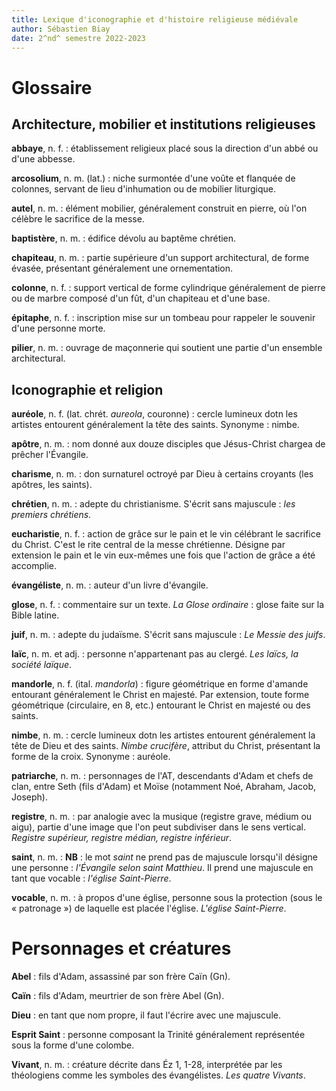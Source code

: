 ```yaml
---
title: Lexique d'iconographie et d'histoire religieuse médiévale
author: Sébastien Biay
date: 2^nd^ semestre 2022-2023
---
```


[comment]: <> (FINET)


# Glossaire


## Architecture, mobilier et institutions religieuses

**abbaye**, n. f. : établissement religieux placé sous la direction d'un abbé ou d'une abbesse.

**arcosolium**, n. m. (lat.) : niche surmontée d'une voûte et flanquée de colonnes, servant de lieu d'inhumation ou de mobilier liturgique.

**autel**, n. m. : élément mobilier, généralement construit en pierre, où l'on célèbre le sacrifice de la messe.

**baptistère**, n. m. : édifice dévolu au baptême chrétien.

**chapiteau**, n. m. : partie supérieure d'un support architectural, de forme évasée, présentant généralement une ornementation.

**colonne**, n. f. : support vertical de forme cylindrique généralement de pierre ou de marbre composé d'un fût, d'un chapiteau et d'une base.

**épitaphe**, n. f. : inscription mise sur un tombeau pour rappeler le souvenir d'une personne morte.

**pilier**, n. m. : ouvrage de maçonnerie qui soutient une partie d'un ensemble architectural.


## Iconographie et religion

**auréole**, n. f. (lat. chrét. *aureola*, couronne) : cercle lumineux dotn les artistes entourent généralement la tête des saints. Synonyme : nimbe.

**apôtre**, n. m. : nom donné aux douze disciples que Jésus-Christ chargea de prêcher l'Évangile.

**charisme**, n. m. : don surnaturel octroyé par Dieu à certains croyants (les apôtres, les saints).

**chrétien**, n. m. : adepte du christianisme. S'écrit sans majuscule : *les premiers chrétiens*.

**eucharistie**, n. f. : action de grâce sur le pain et le vin célébrant le sacrifice du Christ. C'est le rite central de la messe chrétienne. Désigne par extension le pain et le vin eux-mêmes une fois que l'action de grâce a été accomplie.

**évangéliste**, n. m. : auteur d'un livre d'évangile.

**glose**, n. f. : commentaire sur un texte. *La Glose ordinaire* : glose faite sur la Bible latine.

**juif**, n. m. : adepte du judaïsme. S'écrit sans majuscule : *Le Messie des juifs*.

**laïc**, n. m. et adj. : personne n'appartenant pas au clergé. *Les laïcs, la société laïque*.

**mandorle**, n. f. (ital. *mandorla*) : figure géométrique en forme d'amande entourant généralement le Christ en majesté. Par extension, toute forme géométrique (circulaire, en 8, etc.) entourant le Christ en majesté ou des saints.

**nimbe**, n. m. : cercle lumineux dotn les artistes entourent généralement la tête de Dieu et des saints. *Nimbe crucifère*, attribut du Christ, présentant la forme de la croix. Synonyme : auréole.

**patriarche**, n. m. : personnages de l'AT, descendants d'Adam et chefs de clan, entre Seth (fils d'Adam) et Moïse (notamment Noé, Abraham, Jacob, Joseph).

**registre**, n. m. : par analogie avec la musique (registre grave, médium ou aigu), partie d'une image que l'on peut subdiviser dans le sens vertical. *Registre supérieur, registre médian, registre inférieur*.

**saint**, n. m. : **NB** : le mot *saint* ne prend pas de majuscule lorsqu'il désigne une personne : *l'Évangile selon saint Matthieu*. Il prend une majuscule en tant que vocable : *l'église Saint-Pierre*.

**vocable**, n. m. : à propos d'une église, personne sous la protection (sous le « patronage ») de laquelle est placée l'église. *L'église Saint-Pierre*.


# Personnages et créatures

**Abel** : fils d'Adam, assassiné par son frère Caïn (Gn).

**Caïn** : fils d'Adam, meurtrier de son frère Abel (Gn).

**Dieu** : en tant que nom propre, il faut l'écrire avec une majuscule.

**Esprit Saint** : personne composant la Trinité généralement représentée sous la forme d'une colombe.

**Vivant**, n. m. : créature décrite dans Éz 1, 1-28, interprétée par les théologiens comme les symboles des évangélistes. *Les quatre Vivants*.
